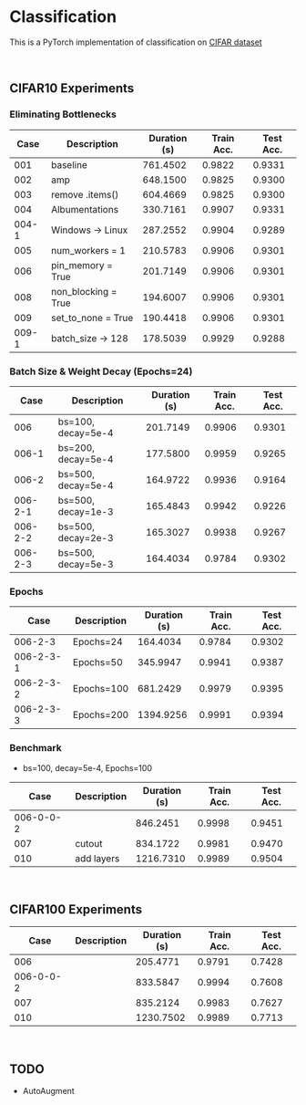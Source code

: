 # Classification
This is a PyTorch implementation of classification on [CIFAR dataset](https://www.cs.toronto.edu/~kriz/cifar.html)

<br>

## CIFAR10 Experiments
### Eliminating Bottlenecks
| Case  | Description         | Duration (s) | Train Acc. | Test Acc. |
| ----- | ------------------- | ------------ | ---------- | --------- |
| 001   | baseline            | 761.4502     | 0.9822     | 0.9331    |
| 002   | amp                 | 648.1500     | 0.9825     | 0.9300    |
| 003   | remove .items()     | 604.4669     | 0.9825     | 0.9300    |
| 004   | Albumentations      | 330.7161     | 0.9907     | 0.9331    |
| 004-1 | Windows -> Linux    | 287.2552     | 0.9904     | 0.9289    |
| 005   | num_workers = 1     | 210.5783     | 0.9906     | 0.9301    |
| 006   | pin_memory = True   | 201.7149     | 0.9906     | 0.9301    |
| 008   | non_blocking = True | 194.6007     | 0.9906     | 0.9301    |
| 009   | set_to_none = True  | 190.4418     | 0.9906     | 0.9301    |
| 009-1 | batch_size -> 128   | 178.5039     | 0.9929     | 0.9288    |


### Batch Size & Weight Decay (Epochs=24)
| Case    | Description        | Duration (s) | Train Acc. | Test Acc. |
| ------- | ------------------ | ------------ | ---------- | --------- |
| 006     | bs=100, decay=5e-4 | 201.7149     | 0.9906     | 0.9301    |
| 006-1   | bs=200, decay=5e-4 | 177.5800     | 0.9959     | 0.9265    |
| 006-2   | bs=500, decay=5e-4 | 164.9722     | 0.9936     | 0.9164    |
| 006-2-1 | bs=500, decay=1e-3 | 165.4843     | 0.9942     | 0.9226    |
| 006-2-2 | bs=500, decay=2e-3 | 165.3027     | 0.9938     | 0.9267    |
| 006-2-3 | bs=500, decay=5e-3 | 164.4034     | 0.9784     | 0.9302    |


### Epochs
| Case      | Description | Duration (s) | Train Acc. | Test Acc. |
| --------- | ----------- | ------------ | ---------- | --------- |
| 006-2-3   | Epochs=24   | 164.4034     | 0.9784     | 0.9302    |
| 006-2-3-1 | Epochs=50   | 345.9947     | 0.9941     | 0.9387    |
| 006-2-3-2 | Epochs=100  | 681.2429     | 0.9979     | 0.9395    |
| 006-2-3-3 | Epochs=200  | 1394.9256    | 0.9991     | 0.9394    |

### Benchmark 
- bs=100, decay=5e-4, Epochs=100

| Case      | Description | Duration (s) | Train Acc. | Test Acc. |
| --------- | ----------- | ------------ | ---------- | --------- |
| 006-0-0-2 |             | 846.2451     | 0.9998     | 0.9451    |
| 007       | cutout      | 834.1722     | 0.9981     | 0.9470    |
| 010       | add layers  | 1216.7310    | 0.9989     | 0.9504    |

<br>

## CIFAR100 Experiments

| Case      | Description | Duration (s) | Train Acc. | Test Acc. |
| --------- | ----------- | ------------ | ---------- | --------- |
| 006       |             | 205.4771     | 0.9791     | 0.7428    |
| 006-0-0-2 |             | 833.5847     | 0.9994     | 0.7608    |
| 007       |             | 835.2124     | 0.9983     | 0.7627    |
| 010       |             | 1230.7502    | 0.9989     | 0.7713    |

<br>

## TODO
- AutoAugment